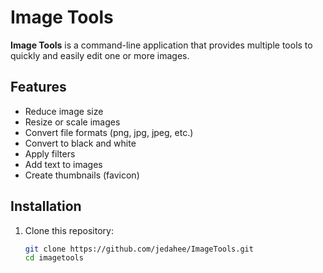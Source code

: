 # Image Tools

**Image Tools** is a command-line application that provides multiple tools to quickly and easily edit one or more images.

## Features

- Reduce image size
- Resize or scale images
- Convert file formats (png, jpg, jpeg, etc.)
- Convert to black and white
- Apply filters
- Add text to images
- Create thumbnails (favicon)

## Installation

1. Clone this repository:
   ```bash
   git clone https://github.com/jedahee/ImageTools.git
   cd imagetools
